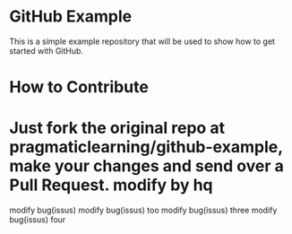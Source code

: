 GitHub Example
==============

This is a simple example repository that will be used to show how to get started with GitHub.

How to Contribute
=================

Just fork the original repo at pragmaticlearning/github-example, make your changes and send over a Pull Request.
modify by hq
=================
modify bug(issus)
modify bug(issus) too
modify bug(issus) three
modify bug(issus) four
